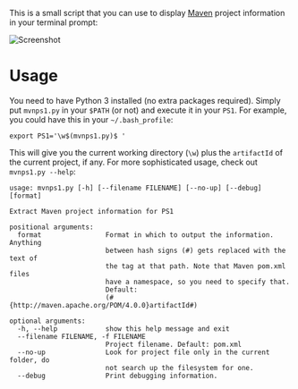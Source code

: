 This is a small script that you can use to display [Maven] project information in your terminal prompt:

![Screenshot](https://i.imgur.com/ON7CQPv.png)

Usage
=====

You need to have Python 3 installed (no extra packages required). Simply put `mvnps1.py` in your `$PATH` (or not) and
execute it in your `PS1`. For example, you could have this in your `~/.bash_profile`:

    export PS1='\w$(mvnps1.py)$ '

This will give you the current working directory (`\w`) plus the `artifactId` of the current project, if any. For more
sophisticated usage, check out `mvnps1.py --help`:

```
usage: mvnps1.py [-h] [--filename FILENAME] [--no-up] [--debug] [format]

Extract Maven project information for PS1

positional arguments:
  format                Format in which to output the information. Anything
                        between hash signs (#) gets replaced with the text of
                        the tag at that path. Note that Maven pom.xml files
                        have a namespace, so you need to specify that.
                        Default:
                        (#{http://maven.apache.org/POM/4.0.0}artifactId#)

optional arguments:
  -h, --help            show this help message and exit
  --filename FILENAME, -f FILENAME
                        Project filename. Default: pom.xml
  --no-up               Look for project file only in the current folder, do
                        not search up the filesystem for one.
  --debug               Print debugging information.
```

[Maven]: http://maven.apache.org/
